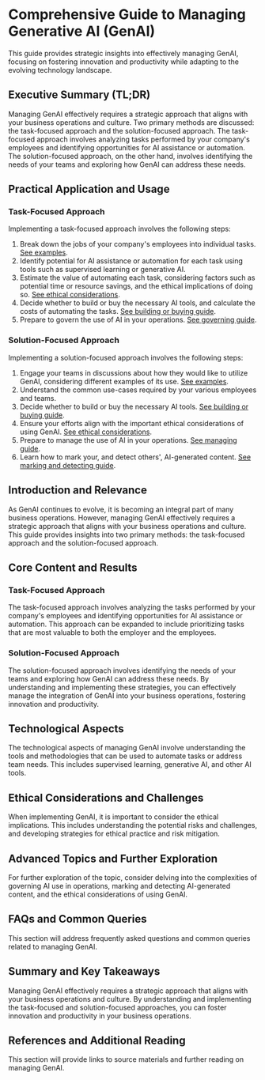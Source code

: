 # Comprehensive Guide to Managing Generative AI (GenAI)

This guide provides strategic insights into effectively managing GenAI, focusing on fostering innovation and productivity while adapting to the evolving technology landscape. 

## Executive Summary (TL;DR)

Managing GenAI effectively requires a strategic approach that aligns with your business operations and culture. Two primary methods are discussed: the task-focused approach and the solution-focused approach. The task-focused approach involves analyzing tasks performed by your company's employees and identifying opportunities for AI assistance or automation. The solution-focused approach, on the other hand, involves identifying the needs of your teams and exploring how GenAI can address these needs. 

## Practical Application and Usage

### Task-Focused Approach

Implementing a task-focused approach involves the following steps:

1. Break down the jobs of your company's employees into individual tasks. [See examples](examples/by_modality/index.md).
2. Identify potential for AI assistance or automation for each task using tools such as supervised learning or generative AI.
3. Estimate the value of automating each task, considering factors such as potential time or resource savings, and the ethical implications of doing so. [See ethical considerations](ethically/index.md).
4. Decide whether to build or buy the necessary AI tools, and calculate the costs of automating the tasks. [See building or buying guide](building_and_buying.md).
5. Prepare to govern the use of AI in your operations. [See governing guide](governing/index.md).

### Solution-Focused Approach

Implementing a solution-focused approach involves the following steps:

1. Engage your teams in discussions about how they would like to utilize GenAI, considering different examples of its use. [See examples](examples/index.md).
2. Understand the common use-cases required by your various employees and teams.
3. Decide whether to build or buy the necessary AI tools. [See building or buying guide](building_and_buying.md).
4. Ensure your efforts align with the important ethical considerations of using GenAI. [See ethical considerations](ethically/index.md).
5. Prepare to manage the use of AI in your operations. [See managing guide](managing/index.md).
6. Learn how to mark your, and detect others', AI-generated content. [See marking and detecting guide](marking_and_detecting.md).

## Introduction and Relevance

As GenAI continues to evolve, it is becoming an integral part of many business operations. However, managing GenAI effectively requires a strategic approach that aligns with your business operations and culture. This guide provides insights into two primary methods: the task-focused approach and the solution-focused approach. 

## Core Content and Results

### Task-Focused Approach

The task-focused approach involves analyzing the tasks performed by your company's employees and identifying opportunities for AI assistance or automation. This approach can be expanded to include prioritizing tasks that are most valuable to both the employer and the employees. 

### Solution-Focused Approach

The solution-focused approach involves identifying the needs of your teams and exploring how GenAI can address these needs. By understanding and implementing these strategies, you can effectively manage the integration of GenAI into your business operations, fostering innovation and productivity.

## Technological Aspects

The technological aspects of managing GenAI involve understanding the tools and methodologies that can be used to automate tasks or address team needs. This includes supervised learning, generative AI, and other AI tools. 

## Ethical Considerations and Challenges

When implementing GenAI, it is important to consider the ethical implications. This includes understanding the potential risks and challenges, and developing strategies for ethical practice and risk mitigation. 

## Advanced Topics and Further Exploration

For further exploration of the topic, consider delving into the complexities of governing AI use in operations, marking and detecting AI-generated content, and the ethical considerations of using GenAI.

## FAQs and Common Queries

This section will address frequently asked questions and common queries related to managing GenAI.

## Summary and Key Takeaways

Managing GenAI effectively requires a strategic approach that aligns with your business operations and culture. By understanding and implementing the task-focused and solution-focused approaches, you can foster innovation and productivity in your business operations.

## References and Additional Reading

This section will provide links to source materials and further reading on managing GenAI.
